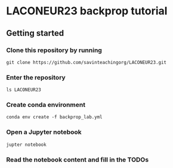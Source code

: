 # LACONEUR23 backprop tutorial

## Getting started

### Clone this repository by running
```
git clone https://github.com/savinteachingorg/LACONEUR23.git
```
### Enter the repository
```
ls LACONEUR23
```
### Create conda environment
```
conda env create -f backprop_lab.yml
```
### Open a Jupyter notebook
```
jupter notebook
```
### Read the notebook content and fill in the TODOs
